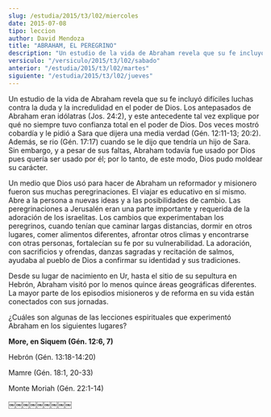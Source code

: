 ```yaml
---
slug: /estudia/2015/t3/l02/miercoles
date: 2015-07-08
tipo: leccion
author: David Mendoza
title: "ABRAHAM, EL PEREGRINO"
description: "Un estudio de la vida de Abraham revela que su fe incluyó difíciles luchas  contra la duda y la incredulidad en el poder de Dios. Los antepasados de  Abraham eran idólatras (Jos. 24:2), y este antecedente tal vez explique por  qué no siempre tuvo confianza total en el pode..."
versiculo: "/versiculo/2015/t3/l02/sabado"
anterior: "/estudia/2015/t3/l02/martes"
siguiente: "/estudia/2015/t3/l02/jueves"
---
```


Un estudio de la vida de Abraham revela que su fe incluyó difíciles luchas contra la duda y la incredulidad en el poder de Dios. Los antepasados de Abraham eran idólatras (Jos. 24:2), y este antecedente tal vez explique por qué no siempre tuvo confianza total en el poder de Dios. Dos veces mostró cobardía y le pidió a Sara que dijera una media verdad (Gén. 12:11-13; 20:2). Además, se rio (Gén. 17:17) cuando se le dijo que tendría un hijo de Sara. Sin embargo, y a pesar de sus faltas, Abraham todavía fue usado por Dios pues quería ser usado por él; por lo tanto, de este modo, Dios pudo moldear su carácter.

Un medio que Dios usó para hacer de Abraham un reformador y misionero fueron sus muchas peregrinaciones. El viajar es educativo en sí mismo. Abre a la persona a nuevas ideas y a las posibilidades de cambio. Las peregrinaciones a Jerusalén eran una parte importante y requerida de la adoración de los israelitas. Los cambios que experimentaban los peregrinos, cuando tenían que caminar largas distancias, dormir en otros lugares, comer alimentos diferentes, afrontar otros climas y encontrarse con otras personas, fortalecían su fe por su vulnerabilidad. La adoración, con sacrificios y ofrendas, danzas sagradas y recitación de salmos, ayudaba al pueblo de Dios a confirmar su identidad y sus tradiciones.

Desde su lugar de nacimiento en Ur, hasta el sitio de su sepultura en Hebrón, Abraham visitó por lo menos quince áreas geográficas diferentes. La mayor parte de los episodios misioneros y de reforma en su vida están conectados con sus jornadas.

¿Cuáles son algunas de las lecciones espirituales que experimentó Abraham en los siguientes lugares?

**More, en Siquem (Gén. 12:6, 7)**

Hebrón (Gén. 13:18-14:20)

Mamre (Gén. 18:1, 20-33)

Monte Moriah (Gén. 22:1-14)

￼￼￼￼￼￼￼￼￼
